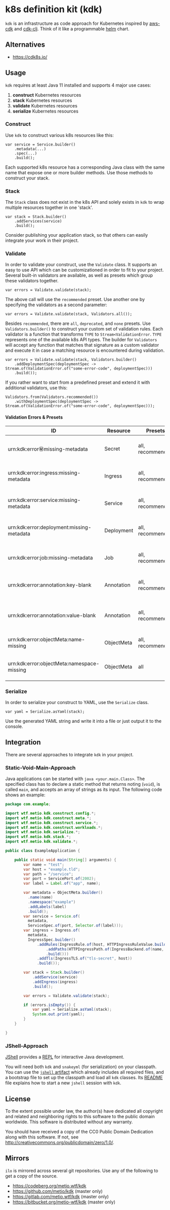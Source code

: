 # k8s definition kit (kdk)

`kdk` is an infrastructure as code approach for Kubernetes inspired by [aws-cdk](https://docs.aws.amazon.com/cdk/latest/guide/home.html) and [cdk-clj](https://github.com/StediInc/cdk-clj). Think of it like a programmable [helm](https://helm.sh/) chart.

## Alternatives

- https://cdk8s.io/

## Usage

`kdk` requires at least Java 11 installed and supports 4 major use cases:

1. **construct** Kubernetes resources
2. **stack** Kubernetes resources
3. **validate** Kubernetes resources
4. **serialize** Kubernetes resources

### Construct

Use `kdk` to construct various k8s resources like this:

```
var service = Service.builder()
    .metadata(...)
    .spec(...)
    .build();
```

Each supported k8s resource has a corresponding Java class with the same name that expose one or more builder methods. Use those methods to construct your stack.

### Stack

The `Stack` class does not exist in the k8s API and solely exists in `kdk` to wrap multiple resources together in one 'stack'.

```
var stack = Stack.builder()
    .addServices(service)
    .build();
```

Consider publishing your application stack, so that others can easily integrate your work in their project.

### Validate

In order to validate your construct, use the `Validate` class. It supports an easy to use API which can be customizationed in order to fit to your project. Several built-in validators are available, as well as presets which group these validators together.

```
var errors = Validate.validate(stack);
```

The above call will use the `recommended` preset. Use another one by specifying the validators as a second parameter:

```
var errors = Validate.validate(stack, Validators.all());
```

Besides `recommended`, there are `all`, `deprecated`, and `none` presets. Use `Validators.builder()` to construct your custom set of validation rules. Each validator is a function that transforms `TYPE` to `Stream<ValidationError`. `TYPE` represents one of the available k8s API types. The builder for `Validators` will accept any function that matches that signature as a custom validator and execute it in case a matching resource is encountered during validation.

```
var errors = Validate.validate(stack, Validators.builder()
    .addDeploymentSpec(deploymentSpec -> Stream.of(ValidationError.of("some-error-code", deploymentSpec)))
    .build());
```

If you rather want to start from a predefined preset and extend it with additional validators, use this:

```
Validators.from(Validators.recommended())
    .withDeploymentSpec(deploymentSpec -> Stream.of(ValidationError.of("some-error-code", deploymentSpec)));
```

#### Validation Errors & Presets

| ID                                         | Resource   | Presets          | Description                              | Fix                                             |
|--------------------------------------------|------------|------------------|------------------------------------------|-------------------------------------------------|
| urn:kdk:error:secret:missing-metadata      | Secret     | all, recommended | Resource is missing the 'metadata' field | Add a 'metadata' field                          |
| urn:kdk:error:ingress:missing-metadata     | Ingress    | all, recommended | Resource is missing the 'metadata' field | Add a 'metadata' field                          |
| urn:kdk:error:service:missing-metadata     | Service    | all, recommended | Resource is missing the 'metadata' field | Add a 'metadata' field                          |
| urn:kdk:error:deployment:missing-metadata  | Deployment | all, recommended | Resource is missing the 'metadata' field | Add a 'metadata' field                          |
| urn:kdk:error:job:missing-metadata         | Job        | all, recommended | Resource is missing the 'metadata' field | Add a 'metadata' field                          |
| urn:kdk:error:annotation:key-blank         | Annotation | all, recommended | The 'key' field is blank                 | Change the 'key' field to something non-blank   |
| urn:kdk:error:annotation:value-blank       | Annotation | all, recommended | The 'value' field is blank               | Change the 'value' field to something non-blank |
| urn:kdk:error:objectMeta:name-missing      | ObjectMeta | all, recommended | The 'name' field is not set              | Add a 'name' field                              |
| urn:kdk:error:objectMeta:namespace-missing | ObjectMeta | all              | The 'namespace' field is not set         | Add a 'namespace' field                         |

### Serialize

In order to serialize your construct to YAML, use the `Serialize` class.

```
var yaml = Serialize.asYaml(stack);
```

Use the generated YAML string and write it into a file or just output it to the console.

## Integration

There are several approaches to integrate `kdk` in your project.

### Static-Void-Main-Approach

Java applications can be started with `java <your.main.Class>`. The specified class has to declare a static method that returns noting (`void`), is called `main`, and accepts an array of strings as its input. The following code shows an example:

```java
package com.example;

import wtf.metio.kdk.construct.config.*;
import wtf.metio.kdk.construct.meta.*;
import wtf.metio.kdk.construct.service.*;
import wtf.metio.kdk.construct.workloads.*;
import wtf.metio.kdk.serialize.*;
import wtf.metio.kdk.stack.*;
import wtf.metio.kdk.validate.*;

public class ExampleApplication {

    public static void main(String[] arguments) {
        var name = "test";
        var host = "example.tld";
        var path = "/service";
        var port = ServicePort.of(2002);
        var label = Label.of("app", name);

        var metadata = ObjectMeta.builder()
          .name(name)
          .namespace("example")
          .addLabels(label)
          .build();
        var service = Service.of(
          metadata,
          ServiceSpec.of(port, Selector.of(label)));
        var ingress = Ingress.of(
          metadata,
          IngressSpec.builder()
              .addRules(IngressRule.of(host, HTTPIngressRuleValue.builder()
                  .addPaths(HTTPIngressPath.of(IngressBackend.of(name, port), path))
                  .build()))
              .addTls(IngressTLS.of("tls-secret", host))
              .build());

        var stack = Stack.builder()
            .addService(service)
            .addIngress(ingress)
            .build();

        var errors = Validate.validate(stack);

        if (errors.isEmpty()) {
            var yaml = Serialize.asYaml(stack);
            System.out.print(yaml);
        }
    }

}
```

### JShell-Approach

[JShell](https://docs.oracle.com/javase/9/jshell/introduction-jshell.htm) provides a [REPL](https://en.wikipedia.org/wiki/Read%E2%80%93eval%E2%80%93print_loop) for interactive Java development.

You will need both `kdk` and `snakeyml` (for serialization) on your classpath. You can use the [`jshell` artifact](https://codeberg.org/attachments/a8c30837-4afb-4cde-a5e0-c2bfca914782) which already includes all required files, and a bootstrap file to set up the classpath and load all `kdk` classes. Its [README](./kdk-construct/src/main/jshell/README.md) file explains how to start a new `jshell` session with `kdk`.

## License

To the extent possible under law, the author(s) have dedicated all copyright and related and neighboring rights to this software to the public domain worldwide.
This software is distributed without any warranty.

You should have received a copy of the CC0 Public Domain Dedication along with this software.
If not, see http://creativecommons.org/publicdomain/zero/1.0/.

## Mirrors

`ilo` is mirrored across several git repositories.
Use any of the following to get a copy of the source.

- https://codeberg.org/metio.wtf/kdk
- https://github.com/metio/kdk (master only)
- https://gitlab.com/metio.wtf/kdk (master only)
- https://bitbucket.org/metio-wtf/kdk (master only)
